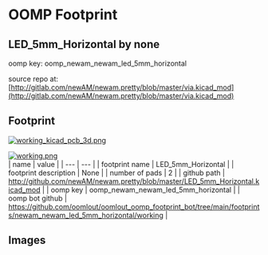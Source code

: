 # OOMP Footprint  
## LED_5mm_Horizontal  by none  
  
oomp key: oomp_newam_newam_led_5mm_horizontal  
  
source repo at: [http://gitlab.com/newAM/newam.pretty/blob/master/via.kicad_mod](http://gitlab.com/newAM/newam.pretty/blob/master/via.kicad_mod)  
## Footprint  
  
[![working_kicad_pcb_3d.png](working_kicad_pcb_3d_600.png)](working_kicad_pcb_3d.png)  
  
[![working.png](working_600.png)](working.png)  
| name | value | 
| --- | --- | 
| footprint name | LED_5mm_Horizontal | 
| footprint description | None | 
| number of pads | 2 | 
| github path | http://github.com/newAM/newam.pretty/blob/master/LED_5mm_Horizontal.kicad_mod | 
| oomp key | oomp_newam_newam_led_5mm_horizontal | 
| oomp bot github | https://github.com/oomlout/oomlout_oomp_footprint_bot/tree/main/footprints/newam_newam_led_5mm_horizontal/working | 
## Images  
